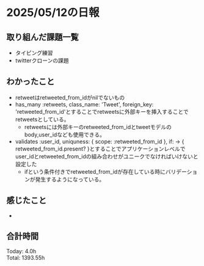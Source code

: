 # 2025/05/12の日報
## 取り組んだ課題一覧
* タイピング練習
* twitterクローンの課題
## わかったこと 
* retweetはretweeted_from_idがnilでないもの
* has_many :retweets, class_name: 'Tweet', foreign_key: 'retweeted_from_id'とすることでretweetsに外部キーを挿入することでretweetsとしている。
  * retweetsには外部キーのretweeted_from_idとtweetモデルのbody,user_idなども使用できる。
* validates :user_id, uniquness: { scope: :retweeted_from_id }, if: -> { retweeted_from_id.present? }とすることでアプリケーションレベルでuser_idとretweeted_from_idの組み合わせがユニークでなければいけないと設定した
  * ifという条件付きでretweeted_from_idが存在している時にバリデーションが発生するようになっている。
 
## 感じたこと
* 
##  合計時間 
Today: 4.0h<br>
Total: 1393.55h
